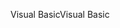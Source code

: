 <span data-ttu-id="f3a92-101">Visual Basic</span><span class="sxs-lookup"><span data-stu-id="f3a92-101">Visual Basic</span></span>